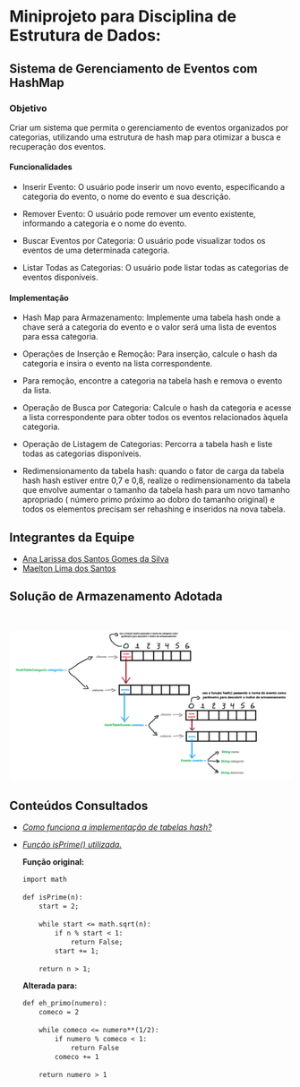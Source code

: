 # Miniprojeto para Disciplina de Estrutura de Dados: 

## Sistema de Gerenciamento de Eventos com HashMap 

### Objetivo

Criar um sistema que permita o gerenciamento de eventos organizados por categorias, utilizando uma estrutura de hash map para otimizar a busca e recuperação dos eventos. 

#### Funcionalidades

* Inserir Evento: O usuário pode inserir um novo evento, especificando a categoria do evento, o nome do evento e sua descrição.

* Remover Evento: O usuário pode remover um evento existente, informando a categoria e o nome do evento.

* Buscar Eventos por Categoria: O usuário pode visualizar todos os eventos de uma determinada categoria.

* Listar Todas as Categorias: O usuário pode listar todas as categorias de eventos disponíveis.

#### Implementação 

* Hash Map para Armazenamento: Implemente uma tabela hash onde a chave será a categoria do evento e o valor será uma lista de eventos para essa categoria. 

* Operações de Inserção e Remoção: Para inserção, calcule o hash da categoria e insira o evento na lista correspondente. 

* Para remoção, encontre a categoria na tabela hash e remova o evento da lista. 

* Operação de Busca por Categoria: Calcule o hash da categoria e acesse a lista correspondente para obter todos os eventos relacionados àquela categoria. 

* Operação de Listagem de Categorias: Percorra a tabela hash e liste todas as categorias disponíveis. 

* Redimensionamento da tabela hash: quando o fator de carga da tabela hash hash estiver entre 0,7 e 0,8, realize o redimensionamento da tabela que envolve aumentar o tamanho da tabela hash para um novo tamanho apropriado ( número primo próximo ao dobro do tamanho original) e todos os elementos precisam ser rehashing e inseridos na nova tabela.

## Integrantes da Equipe

* [Ana Larissa dos Santos Gomes da Silva](https://github.com/Analarie)
* [Maelton Lima dos Santos](https://github.com/Maelton-SI)

## Solução de Armazenamento Adotada

<br>

![](solucao-armazenamento-adotada.png)

## Conteúdos Consultados

* [*Como funciona a implementação de tabelas hash?*](https://pt.stackoverflow.com/questions/27827/como-funciona-a-implementa%C3%A7%C3%A3o-de-tabelas-hash)

* [*Função isPrime() utilizada.*](https://pt.stackoverflow.com/questions/264970/bibliotecas-em-python-para-checar-se-um-n%C3%BAmero-%C3%A9-primo)

    **Função original:**
    ```
    import math

    def isPrime(n):
        start = 2;

        while start <= math.sqrt(n):
            if n % start < 1:
                return False;
            start += 1;

        return n > 1;
    ```

    **Alterada para:**
    ```
    def eh_primo(numero):
        comeco = 2

        while comeco <= numero**(1/2):
            if numero % comeco < 1:
                return False
            comeco += 1

        return numero > 1
    ```